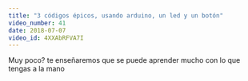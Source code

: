 ```yaml
---
title: "3 códigos épicos, usando arduino, un led y un botón"
video_number: 41
date: 2018-07-07
video_id: 4XXAbRFVA7I
---
```


Muy poco? te enseñaremos que se puede aprender mucho con lo que tengas a la mano
